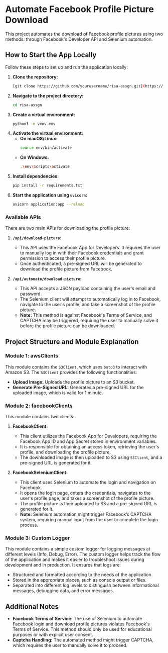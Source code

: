 # Automate Facebook Profile Picture Download

This project automates the download of Facebook profile pictures using two methods: through Facebook's Developer API and Selenium automation.

## How to Start the App Locally

Follow these steps to set up and run the application locally:

1. **Clone the repository:**
    ```bash
    [git clone https://github.com/yourusername/risa-assgn.git](https://github.com/PrakharQ/risa-assgn.git)
    ```
2. **Navigate to the project directory:**
    ```bash
    cd risa-assgn
    ```
3. **Create a virtual environment:**
    ```bash
    python3 -m venv env
    ```
4. **Activate the virtual environment:**
    - **On macOS/Linux:**
        ```bash
        source env/bin/activate
        ```
    - **On Windows:**
        ```bash
        .\env\Scripts\activate
        ```
5. **Install dependencies:**
    ```bash
    pip install -r requirements.txt
    ```
6. **Start the application using `uvicorn`:**
    ```bash
    uvicorn application:app --reload
    ```

### Available APIs

There are two main APIs for downloading the profile picture:

1. **`/api/download-picture`**:
   - This API uses the Facebook App for Developers. It requires the user to manually log in with their Facebook credentials and grant permission to access their profile picture.
   - Once authenticated, a pre-signed URL will be generated to download the profile picture from Facebook.

2. **`/api/automate/download-picture`**:
   - This API accepts a JSON payload containing the user's email and password. 
   - The Selenium client will attempt to automatically log in to Facebook, navigate to the user's profile, and take a screenshot of the profile picture. 
   - **Note:** This method is against Facebook's Terms of Service, and CAPTCHA may be triggered, requiring the user to manually solve it before the profile picture can be downloaded.

## Project Structure and Module Explanation

### Module 1: **awsClients**
This module contains the `S3Client`, which uses `boto3` to interact with Amazon S3. The `S3Client` provides the following functionalities:
- **Upload Image:** Uploads the profile picture to an S3 bucket.
- **Generate Pre-Signed URL:** Generates a pre-signed URL for the uploaded image, which is valid for 1 minute.

### Module 2: **facebookClients**
This module contains two clients:
1. **FacebookClient:**
   - This client utilizes the Facebook App for Developers, requiring the Facebook App ID and App Secret stored in environment variables.
   - It is responsible for obtaining an access token, retrieving the user's profile, and downloading the profile picture.
   - The downloaded image is then uploaded to S3 using `S3Client`, and a pre-signed URL is generated for it.
   
2. **FacebookSeleniumClient:**
   - This client uses Selenium to automate the login and navigation on Facebook.
   - It opens the login page, enters the credentials, navigates to the user's profile page, and takes a screenshot of the profile picture.
   - The profile picture is then uploaded to S3 and a pre-signed URL is generated for it.
   - **Note:** Selenium automation might trigger Facebook’s CAPTCHA system, requiring manual input from the user to complete the login process.

### Module 3: **Custom Logger**
This module contains a simple custom logger for logging messages at different levels (Info, Debug, Error). The custom logger helps track the flow of the application and makes it easier to troubleshoot issues during development and in production. It ensures that logs are:
- Structured and formatted according to the needs of the application.
- Stored in the appropriate places, such as console output or files.
- Separated into different log levels to distinguish between informational messages, debugging data, and error messages.

## Additional Notes

- **Facebook Terms of Service:** The use of Selenium to automate Facebook login and download profile pictures violates Facebook's Terms of Service. This method should only be used for educational purposes or with explicit user consent.
- **Captcha Handling:** The automated method might trigger CAPTCHA, which requires the user to manually solve it to proceed.

